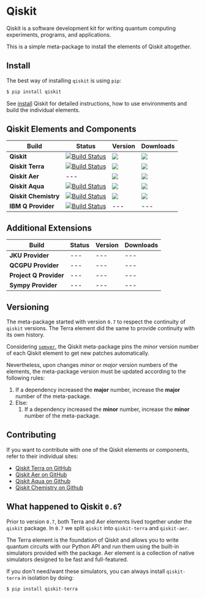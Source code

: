 
# Qiskit

Qiskit is a software development kit for writing quantum computing experiments, programs, and applications.

This is a simple meta-package to install the elements of Qiskit altogether.

## Install

The best way of installing `qiskit` is using `pip`:

```bash
$ pip install qiskit
```

See [install](doc/install.rst) Qiskit for detailed instructions, how to use environments and 
build the individual elements.

## Qiskit Elements and Components

| Build   | Status | Version | Downloads | 
| ---             | ---    | --- | --- |
| **Qiskit**   | [![Build Status](https://travis-ci.com/Qiskit/qiskit.svg?branch=master)](https://travis-ci.com/Qiskit/qiskit) | ![](https://img.shields.io/pypi/v/qiskit.svg?style=popout-square) | ![](https://img.shields.io/pypi/dm/qiskit.svg?style=popout-square) |
| **Qiskit Terra**   |  [![Build Status](https://travis-ci.org/Qiskit/qiskit-terra.svg?branch=master)](https://travis-ci.org/Qiskit/qiskit-terra)| ![](https://img.shields.io/pypi/v/qiskit-terra.svg?style=popout-square)  |![](https://img.shields.io/pypi/dm/qiskit-terra.svg?style=popout-square) |
| **Qiskit Aer**   |  --- |  ![](https://img.shields.io/pypi/v/qiskit-aer.svg?style=popout-square)  | ![](https://img.shields.io/pypi/dm/qiskit-aer.svg?style=popout-square) |
| **Qiskit Aqua**   |  [![Build Status](https://travis-ci.com/Qiskit/qiskit-aqua.svg?branch=master)](https://travis-ci.com/Qiskit/qiskit-aqua) |  ![](https://img.shields.io/pypi/v/qiskit-aqua.svg?style=popout-square) |![](https://img.shields.io/pypi/dm/qiskit-aqua.svg?style=popout-square) |
| **Qiskit Chemistry**   |  [![Build Status](https://travis-ci.com/Qiskit/qiskit-chemistry.svg?branch=master)](https://travis-ci.com/Qiskit/qiskit-chemistry) |  ![](https://img.shields.io/pypi/v/qiskit-chemistry.svg?style=popout-square)   | ![](https://img.shields.io/pypi/dm/qiskit-chemistry.svg?style=popout-square) |
| **IBM Q Provider**   |  [![Build Status](https://travis-matrix-badges.herokuapp.com/repos/Qiskit/qiskit-terra/branches/master/8)](https://travis-ci.org/Qiskit/qiskit-terra) |  --- | --- |

## Additional Extensions

| Build   | Status | Version | Downloads |
| ---   | --- | --- | --- |
| **JKU Provider**   |  --- |  --- | --- |
| **QCGPU Provider**   |  --- |  --- | --- |
| **Project Q Provider**   |  --- |  --- | --- |
| **Sympy Provider**   |  --- |  --- | --- |


## Versioning

The meta-package started with version `0.7` to respect the continuity of `qiskit` versions. The
Terra element did the same to provide continuity with its own history.

Considering [`semver`](https://semver.org/), the Qiskit meta-package pins the _minor_ version
number of each Qiskit element to get new patches automatically.

Nevertheless, upon changes _minor_ or _major_ version numbers of the elements, the meta-package
version must be updated according to the following rules:

1. If a dependency increased the **major** number, increase the **major** number of the meta-package.
2. Else:
   1. If a dependency increased the **minor** number, increase the **minor** number of the meta-package.

## Contributing

If you want to contribute with one of the Qiskit elements or components, refer to their individual sites:

* [Qiskit Terra on GitHub](https://github.com/Qiskit/qiskit-terra)
* [Qiskit Aer on GitHub](https://github.com/Qiskit/qiskit-aer)
* [Qiskit Aqua on Github](https://github.com/Qiskit/qiskit-aqua)
* [Qiskit Chemistry on Github](https://github.com/Qiskit/qiskit-chemistry)

## What happened to Qiskit `0.6`?

Prior to version `0.7`, both Terra and Aer elements lived together under the `qiskit` package. In
`0.7` we split `qiskit` into `qiskit-terra` and `qiskit-aer`.

The Terra element is the foundation of Qiskit and allows you to write quantum circuits with our
Python API and run them using the built-in simulators provided with the package. Aer element is a
collection of native simulators designed to be fast and full-featured.

If you don't need/want these simulators, you can always install `qiskit-terra` in isolation by
doing:

```bash
$ pip install qiskit-terra
```
